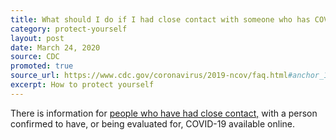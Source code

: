 ```yaml
---
title: What should I do if I had close contact with someone who has COVID-19?
category: protect-yourself
layout: post
date: March 24, 2020
source: CDC
promoted: true
source_url: https://www.cdc.gov/coronavirus/2019-ncov/faq.html#anchor_1584386949645
excerpt: How to protect yourself
---
```


There is information for <a href="https://www.cdc.gov/coronavirus/2019-ncov/hcp/guidance-prevent-spread.html"> people who have had close contact,</a> with a person confirmed to have, or being evaluated for, COVID-19
available online.
